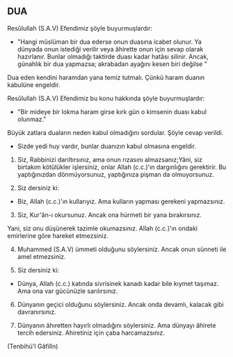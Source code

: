 ## DUA

Resûlullah (S.A.V) Efendimiz şöyle buyurmuşlardır:

- "Hangi müslüman bir dua ederse onun duasına icabet olunur. Ya dünyada onun istediği verilir veya âhirette onun için sevap olarak hazırlanır. Bunlar olma­dığı taktirde duası kadar hatâsı silinir. Ancak, günahlık bir dua yapmazsa; akrabadan ayağını kesen biri değilse "

Dua eden kendini haramdan yana temiz tutmalı. Çün­kü haram duanın kabulüne engeldir.

Resûlullah (S.A.V) Efendimiz bu konu hakkında şöyle buyurmuşlardır:

- "Bir mideye bir lokma haram girse kırk gün o kim­senin duası kabul olunmaz."

Büyük zatlara duaların neden kabul olmadığını sor­dular. Şöyle cevap verildi.

- Sizde yedi huy vardır, bunlar duanızın kabul olma­sına engeldir.

1) Siz, Rabbinizi darıltırsınız, ama onun rızasını al­mazsanız;Yâni, siz birtakım kötülükler işlersiniz, onlar Allah (c.c.)'ın dargınlığını gerektirir. Bu yaptığınızdan dönmüyorsunuz, yaptığınıza pişman da olmuyorsu­nuz.

2) Siz dersiniz ki:

- Biz, Allah (c.c.)'ın kullarıyız. Ama kulların yapması gerekeni yapmazsınız.

3) Siz, Kur'ân-ı okursunuz. Ancak ona hürmeti bir ya­na bırakırsınız.

Yani, siz onu düşünerek tazimle okumazsınız. Allah (c.c.)'ın ondaki emirlerine göre hareket etmezsiniz.

4) Muhammed (S.A.V) ümmeti olduğunu söylersiniz. Ancak onun sünneti ile amel etmezsiniz.

5) Siz dersiniz ki:

- Dünya, Allah (c.c.) katında sivrisinek kanadı kadar bile kıymet taşımaz. Ama ona var gücünüzle sarılırsınız.

6) Dünyanın geçici olduğunu söylersiniz. Ancak onda devamlı, kalacak gibi davranırsınız.

7) Dünyanın âhıretten hayırlı olmadığını söylersiniz. Ama dünyayı âhirete tercih edersiniz. Ahiretiniz için çaba harcamazsınız.

(Tenbihü'l Gâfilîn)
